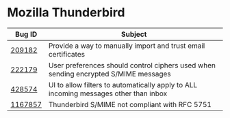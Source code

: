 # Mozilla Thunderbird

| Bug ID | Subject |
|--------|---------|
|[209182](https://bugzilla.mozilla.org/show_bug.cgi?id=209182)|Provide a way to manually import and trust email certificates|
|[222179](https://bugzilla.mozilla.org/show_bug.cgi?id=222179)|User preferences should control ciphers used when sending encrypted S/MIME messages|
|[428574](https://bugzilla.mozilla.org/show_bug.cgi?id=428574)|UI to allow filters to automatically apply to ALL incoming messages other than inbox|
|[1167857](https://bugzilla.mozilla.org/show_bug.cgi?id=1167857)|Thunderbird S/MIME not compliant with RFC 5751|
